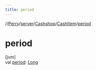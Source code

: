 ```yaml
---
title: period
---
```

//[Perry](../../../../index.html)/[server](../../index.html)/[Cashshop](../index.html)/[CashItem](index.html)/[period](period.html)



# period



[jvm]\
val [period](period.html): [Long](https://kotlinlang.org/api/latest/jvm/stdlib/kotlin/-long/index.html)




